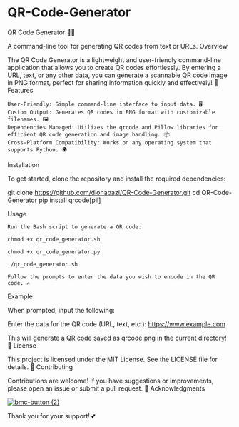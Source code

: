 # QR-Code-Generator


QR Code Generator 📱✨

A command-line tool for generating QR codes from text or URLs.
Overview

The QR Code Generator is a lightweight and user-friendly command-line application that allows you to create QR codes effortlessly. By entering a URL, text, or any other data, you can generate a scannable QR code image in PNG format, perfect for sharing information quickly and effectively! 🌟
Features

    User-Friendly: Simple command-line interface to input data. 🖥️
    Custom Output: Generates QR codes in PNG format with customizable filenames. 🖼️
    Dependencies Managed: Utilizes the qrcode and Pillow libraries for efficient QR code generation and image handling. 📦
    Cross-Platform Compatibility: Works on any operating system that supports Python. 🌍

Installation

To get started, clone the repository and install the required dependencies:


git clone https://github.com/dionabazi/QR-Code-Generator.git
cd QR-Code-Generator
pip install qrcode[pil]

Usage

    Run the Bash script to generate a QR code:

    chmod +x qr_code_generator.sh

    chmod +x qr_code_generator.py

    ./qr_code_generator.sh

    Follow the prompts to enter the data you wish to encode in the QR code. ✍️

Example

When prompted, input the following:


Enter the data for the QR code (URL, text, etc.):
https://www.example.com

This will generate a QR code saved as qrcode.png in the current directory! 🎉
License

This project is licensed under the MIT License. See the LICENSE file for details. 📜
Contributing

Contributions are welcome! If you have suggestions or improvements, please open an issue or submit a pull request. 🤝
Acknowledgments


[![bmc-button (2)](https://github.com/user-attachments/assets/8a994d82-5bf8-480e-9e64-728d5aba2e14)](https://ko-fi.com/dionabazi)

Thank you for your support! 💕
